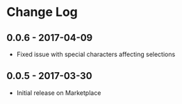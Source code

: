 # Change Log

## 0.0.6 - 2017-04-09
- Fixed issue with special characters affecting selections

## 0.0.5 - 2017-03-30
- Initial release on Marketplace